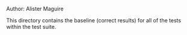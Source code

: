 
 Author: Alister Maguire

 This directory contains the baseline (correct results) for 
 all of the tests within the test suite. 
